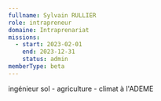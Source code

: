 ```yaml
---
fullname: Sylvain RULLIER
role: intrapreneur
domaine: Intraprenariat
missions:
  - start: 2023-02-01
    end: 2023-12-31
    status: admin
memberType: beta
---
```


ingénieur sol - agriculture - climat à l'ADEME 
